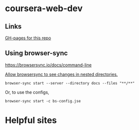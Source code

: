 # coursera-web-dev

## Links

[GH-pages for this repo](https://bartev.github.io/coursera-web-dev/)

## Using browser-sync ##

https://browsersync.io/docs/command-line

[Allow browsersync to see changes in nested directories.](https://github.com/jhu-ep-coursera/fullstack-course4/blob/master/FAQ.md#q-im-making-changes-to-my-css-and-javascript-and-also-running-browser-sync-why-arent-my-changes-showing-up-in-the-browser)


```
browser-sync start --server --directory docs --files "**/**"
```

Or, to use the configs,

```
browser-sync start -c bs-config.jse
```

# Helpful sites
